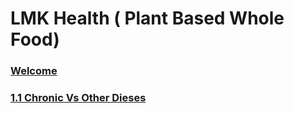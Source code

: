 # LMK Health ( Plant Based Whole Food)

### [Welcome](./welcome.md)
### [1.1 Chronic Vs Other Dieses](./chronic_vs_other_dieases.md)
### 